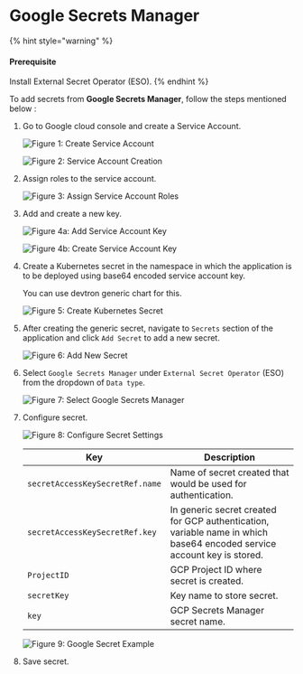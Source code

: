 # Google Secrets Manager

{% hint style="warning" %}
#### Prerequisite

Install External Secret Operator (ESO).
{% endhint %}

To add secrets from **Google Secrets Manager**, follow the steps mentioned below :

1.  Go to Google cloud console and create a Service Account.

    ![Figure 1: Create Service Account](https://devtron-public-asset.s3.us-east-2.amazonaws.com/images/creating-application/secrets/google-sa.jpg)

    ![Figure 2: Service Account Creation](https://devtron-public-asset.s3.us-east-2.amazonaws.com/images/creating-application/secrets/google-sa-create.jpg)
2.  Assign roles to the service account.

    ![Figure 3: Assign Service Account Roles](https://devtron-public-asset.s3.us-east-2.amazonaws.com/images/creating-application/secrets/google-sa-roles.jpg)
3.  Add and create a new key.

    ![Figure 4a: Add Service Account Key](https://devtron-public-asset.s3.us-east-2.amazonaws.com/images/creating-application/secrets/google-key.jpg)

    ![Figure 4b: Create Service Account Key](https://devtron-public-asset.s3.us-east-2.amazonaws.com/images/creating-application/secrets/google-key-create.jpg)
4.  Create a Kubernetes secret in the namespace in which the application is to be deployed using base64 encoded service account key.

    You can use devtron generic chart for this.

    ![Figure 5: Create Kubernetes Secret](https://devtron-public-asset.s3.us-east-2.amazonaws.com/images/creating-application/secrets/gcp-auth-generic.jpg)
5.  After creating the generic secret, navigate to `Secrets` section of the application and click `Add Secret` to add a new secret.

    ![Figure 6: Add New Secret](https://devtron-public-asset.s3.us-east-2.amazonaws.com/images/creating-application/secrets/add-secrets.jpg)
6.  Select `Google Secrets Manager` under `External Secret Operator` (ESO) from the dropdown of `Data type`.

    ![Figure 7: Select Google Secrets Manager](https://devtron-public-asset.s3.us-east-2.amazonaws.com/images/creating-application/secrets/gcp-secret-manager-dropdown.jpg)
7.  Configure secret.

    ![Figure 8: Configure Secret Settings](https://devtron-public-asset.s3.us-east-2.amazonaws.com/images/creating-application/secrets/gcp-es-configure.jpg)

    | Key                             | Description                                                                                                            |
    | ------------------------------- | ---------------------------------------------------------------------------------------------------------------------- |
    | `secretAccessKeySecretRef.name` | Name of secret created that would be used for authentication.                                                          |
    | `secretAccessKeySecretRef.key`  | In generic secret created for GCP authentication, variable name in which base64 encoded service account key is stored. |
    | `ProjectID`                     | GCP Project ID where secret is created.                                                                                |
    | `secretKey`                     | Key name to store secret.                                                                                              |
    | `key`                           | GCP Secrets Manager secret name.                                                                                       |

    ![Figure 9: Google Secret Example](https://devtron-public-asset.s3.us-east-2.amazonaws.com/images/creating-application/secrets/gcp-secret.jpg)
8. Save secret.
